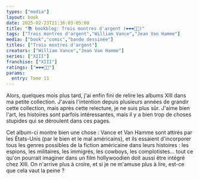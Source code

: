 ```yaml
---
types: ["media"]
layout: book
date: 2025-02-23T21:36:03-05:00
title: "📚 bookblog: Trois montres d'argent (❤️❤️❤️🖤🖤)"
tags: ["Trois montres d'argent","William Vance","Jean Van Hamme"]
media: ["book","comic","bande dessinée"]
titles: ["Trois montres d'argent"]
creators: ["William Vance","Jean Van Hamme"]
series: ["XIII"]
franchise: ["XIII"]
ratings: ["❤️❤️❤️🖤🖤"]
params:
  entry: Tome 11
---
```


Alors, quelques mois plus tard, j'ai enfin fini de relire les albums XIII dans ma petite collection. J'avais l'intention depuis plusieurs années de grandir cette collection, mais après cette relecture, je ne suis plus sûr. J'aime bien l'art, les histoires sont parfois intéressantes, mais il y a bien trop de choses stupides qui se déroulent dans ces pages.

Cet album-ci montre bien une chose : Vance et Van Hamme sont attirés par les États-Unis (par le bien et le mal américains), et ils essaient d'incorporer tous les genres possibles de la fiction américaine dans leurs histoires : les espions, les militaires, les immigrés, les cowboys, les complotistes... tout ce qu'on pourrait imaginer dans un film hollywoodien doit aussi être intégré chez XIII. On n'arrive plus à croire, et si je ne m'amuse plus à lire, est-ce que cela vaut la peine ?
